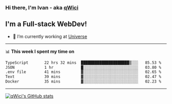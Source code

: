 ### Hi there, I'm Ivan - aka [qWici][website]

## I'm a Full-stack WebDev!
- 🔭 I’m currently working at [Universe][universe]

---

📊 **This week I spent my time on**
<!--START_SECTION:waka-->

```txt
TypeScript       22 hrs 32 mins  █████████████████████▒░░░   85.53 %
JSON             1 hr            █░░░░░░░░░░░░░░░░░░░░░░░░   03.80 %
.env file        41 mins         ▓░░░░░░░░░░░░░░░░░░░░░░░░   02.65 %
Text             39 mins         ▓░░░░░░░░░░░░░░░░░░░░░░░░   02.47 %
Docker           35 mins         ▓░░░░░░░░░░░░░░░░░░░░░░░░   02.23 %
```

<!--END_SECTION:waka-->

---

[![qWici's GitHub stats](https://github-readme-stats.vercel.app/api?username=qWici)](https://github.com/qWici/github-readme-stats)

[website]: https://devkucher.com
[twitter]: https://twitter.com/KucherDev
[linkedin]: https://www.linkedin.com/in/ivankucher
[universe]: https://universeapps.limited
